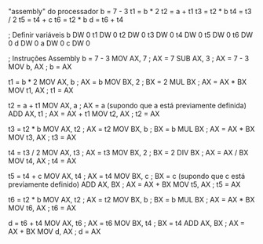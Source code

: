 "assembly" do processador
b = 7 - 3
t1 = b * 2
t2 = a + t1
t3 = t2 * b
t4 = t3 / 2
t5 = t4 + c
t6 = t2 * b
d = t6 + t4

; Definir variáveis
b DW 0
t1 DW 0
t2 DW 0
t3 DW 0
t4 DW 0
t5 DW 0
t6 DW 0
d DW 0
a DW 0
c DW 0

; Instruções Assembly
b = 7 - 3
MOV AX, 7    ; AX = 7
SUB AX, 3    ; AX = 7 - 3
MOV b, AX    ; b = AX

t1 = b * 2
MOV AX, b    ; AX = b
MOV BX, 2    ; BX = 2
MUL BX       ; AX = AX * BX
MOV t1, AX   ; t1 = AX

t2 = a + t1
MOV AX, a    ; AX = a (supondo que a está previamente definida)
ADD AX, t1   ; AX = AX + t1
MOV t2, AX   ; t2 = AX

t3 = t2 * b
MOV AX, t2   ; AX = t2
MOV BX, b    ; BX = b
MUL BX       ; AX = AX * BX
MOV t3, AX   ; t3 = AX

t4 = t3 / 2
MOV AX, t3   ; AX = t3
MOV BX, 2    ; BX = 2
DIV BX       ; AX = AX / BX
MOV t4, AX   ; t4 = AX

t5 = t4 + c
MOV AX, t4   ; AX = t4
MOV BX, c    ; BX = c (supondo que c está previamente definido)
ADD AX, BX   ; AX = AX + BX
MOV t5, AX   ; t5 = AX

t6 = t2 * b
MOV AX, t2   ; AX = t2
MOV BX, b    ; BX = b
MUL BX       ; AX = AX * BX
MOV t6, AX   ; t6 = AX

d = t6 + t4
MOV AX, t6   ; AX = t6
MOV BX, t4   ; BX = t4
ADD AX, BX   ; AX = AX + BX
MOV d, AX    ; d = AX